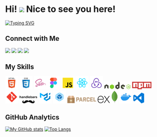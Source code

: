 # Hi! <img src="https://media.giphy.com/media/hvRJCLFzcasrR4ia7z/giphy.gif" width="35"> Nice to see you here!
[![Typing SVG](https://readme-typing-svg.herokuapp.com?color=%2323CCEBF6&lines=Welcome+to+my+profile!;I'm+Tetiana,+Full+Stack+Developer.;Always+learning+new+things.&height=25)](https://git.io/typing-svg)

<h2> Connect with Me </h2>

<a href="mailto:tanyashostak13@gmail.com"><img src="https://img.shields.io/badge/tanyashostak13@gmail.com-D14836?&logo=gmail&logoColor=white" /></a> <a href="https://t.me/TetianaShostak"><img src="https://img.shields.io/badge/@TetianaShostak-2CA5E0?&logo=telegram&logoColor=white" /></a> <a href="https://github.com/Tetiana1386"><img src="https://img.shields.io/badge/Tetiana1386-100000?&logo=github&logoColor=white" /></a> <a href="#"><img src="https://img.shields.io/badge/LinkedIn-0077B5?style=for-the-badg&logo=linkedin&logoColor=white" /></a>

<h2> My Skills</h2>

<code><a href="https://en.wikipedia.org/wiki/HTML" target="_blank"><img src="https://raw.githubusercontent.com/Tetiana1386/readme-icon/main/html/html.svg" alt="html5" height='42px' /></a></code>
<code><a href="https://en.wikipedia.org/wiki/CSS" target="_blank"><img src="https://raw.githubusercontent.com/Tetiana1386/readme-icon/main/css/css.svg" alt="css3" height='42px' /></a></code>
<code><a href="https://sass-lang.com/" target="_blank"><img src="https://raw.githubusercontent.com/Tetiana1386/readme-icon/main/sass/sass.svg" alt="Sass" height='42px' /></a></code><code><a href="https://www.figma.com/" target="_blank"><img src="https://raw.githubusercontent.com/Tetiana1386/readme-icon/main/figma/figma.svg" alt="Sass" height='42px' /></a></code>
<code><a href="https://developer.mozilla.org/en-US/docs/Web/JavaScript" target="_blank"><img src="https://raw.githubusercontent.com/Tetiana1386/readme-icon/main/javascript/javascript.svg" alt="JS" height='42px' /></a></code>
<code><a href="https://reactjs.org/" target="_blank"><img src="https://raw.githubusercontent.com/Tetiana1386/readme-icon/main/react/react.svg" alt="React" height='42px' /></a></code>
<code><a href="https://redux.js.org/" target="_blank"><img src="https://raw.githubusercontent.com/Tetiana1386/readme-icon/main/redux/redux.svg" alt="Redux" height='42px' /></a></code>
<code><a href="https://nodejs.org/uk/" target="_blank"><img src="https://raw.githubusercontent.com/Tetiana1386/readme-icon/main/node/nodejs.svg" alt="Node" height='25px' /></a></code>
<code><a href="https://www.npmjs.com/" target="_blank"><img src="https://raw.githubusercontent.com/Tetiana1386/readme-icon/main/npm.svg" alt="NPM" height='25px' /></a></code>
<code><a href="https://git-scm.com/" target="_blank"><img src="https://raw.githubusercontent.com/Tetiana1386/readme-icon/main/git-scm/git-scm.svg" alt="Git" height='42px' /></a></code>
<code><a href="https://handlebarsjs.com/" target="_blank"><img src="https://raw.githubusercontent.com/Tetiana1386/readme-icon/main/handlebars.svg" alt="Handlebars" height='25px' /></a></code>
<code><a href="https://material-ui.com/" target="_blank"><img src="https://raw.githubusercontent.com/Tetiana1386/readme-icon/main/material-ui/material-ui.svg" alt="material-ui" height='42px' /></a></code>
<code><a href="https://webpack.js.org" target="_blank"><img src="https://raw.githubusercontent.com/Tetiana1386/readme-icon/main/webpack/webpack.svg" alt="webpack" height='42px' /></a></code>
<code><a href="https://parceljs.org/" target="_blank"><img src="https://raw.githubusercontent.com/Tetiana1386/readme-icon/main/parcel.svg" alt="webpack" height='25px' /></a></code>
<code><a href="https://expressjs.com/ru/" target="_blank"><img src="https://raw.githubusercontent.com/Tetiana1386/readme-icon/main/expressjs-icon.svg" alt="expressjs" height='25px' /></a></code>
<code><a href="https://www.mongodb.com/cloud/atlas/lp/try2?utm_content=controlhterms&utm_source=google&utm_campaign=gs_emea_ukraine_search_core_brand_atlas_desktop&utm_term=mongodb&utm_medium=cpc_paid_search&utm_ad=e&utm_ad_campaign_id=12212624575&gclid=Cj0KCQjwqKuKBhCxARIsACf4XuEIF1MtSOkEwARZ2xchauVdjUqWfUiy1ER1FlULu-jkhPdRXoK_JYEaArI4EALw_wcB" target="_blank"><img src="https://raw.githubusercontent.com/Tetiana1386/readme-icon/main/mongodb-icon.svg" alt="mongodb" height='42px' /></a></code>
<code><a href="https://hub.docker.com/_/node" target="_blank"><img src="https://raw.githubusercontent.com/Tetiana1386/readme-icon/main/docker/docker.svg" alt="expressjs" height='42px' /></a></code>
<code><a href="https://code.visualstudio.com/" target="_blank"><img src="https://raw.githubusercontent.com/Tetiana1386/readme-icon/main/visual-studio-team-services.svg" alt="vsc" height='35px' /></a></code>

<h2>GitHub Analytics</h2>

[![My GitHub stats](https://github-readme-stats.vercel.app/api?username=Tetiana1386&show_icons=true&theme=react&include_all_commits=true&count_private=true)](https://github.com/Tetiana1386)
[![Top Langs](https://github-readme-stats.vercel.app/api/top-langs/?username=Tetiana1386&layout=compact&langs_count=8&theme=react)](https://github.com/Tetiana1386)

